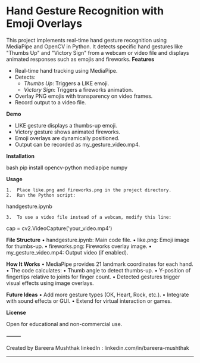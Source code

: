 # Hand Gesture Recognition with Emoji Overlays

This project implements real-time hand gesture recognition using MediaPipe and OpenCV in Python. It detects specific hand gestures like "Thumbs Up" and "Victory Sign" from a webcam or video file and displays animated responses such as emojis and fireworks.
**Features**

- Real-time hand tracking using MediaPipe.
- Detects:
  - *Thumbs Up*: Triggers a LIKE emoji.
  - *Victory Sign*: Triggers a fireworks animation.
- Overlay PNG emojis with transparency on video frames.
- Record output to a video file.

**Demo**

- LIKE gesture displays a thumbs-up emoji.
- Victory gesture shows animated fireworks.
- Emoji overlays are dynamically positioned.
- Output can be recorded as my_gesture_video.mp4.

**Installation**

bash
pip install opencv-python mediapipe numpy

**Usage**

	1.	Place like.png and fireworks.png in the project directory.
	2.	Run the Python script:

handgesture.ipynb


	3.	To use a video file instead of a webcam, modify this line:

cap = cv2.VideoCapture('your_video.mp4')


**File Structure**
	•	handgesture.ipynb: Main code file.
	•	like.png: Emoji image for thumbs-up.
	•	fireworks.png: Fireworks overlay image.
	•	my_gesture_video.mp4: Output video (if enabled).

**How It Works**
	•	MediaPipe provides 21 landmark coordinates for each hand.
	•	The code calculates:
	•	Thumb angle to detect thumbs-up.
	•	Y-position of fingertips relative to joints for finger count.
	•	Detected gestures trigger visual effects using image overlays.

**Future Ideas**
	•	Add more gesture types (OK, Heart, Rock, etc.).
	•	Integrate with sound effects or GUI.
	•	Extend for virtual interaction or games.

**License**

Open for educational and non-commercial use.

⸻

Created by Bareera Mushthak
linkedIn : linkedin.com/in/bareera-mushthak


---

